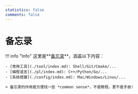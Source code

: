 ```yaml
---
statistics: false
comments: false
---
```


# 备忘录

!!! info "Info"
    这里是**[备忘录](./index.md)**，涵盖以下内容：

    - [常用工具](./tool/index.md): Shell/Git/Cmake/...
    - [编程语言](./pl/index.md): C++/Python/Go/...
    - [系统搭建](./config/index.md): Mac/Windows/Linux/...

    > 备忘录的作用是方便找一些 *common sense*，不是教程，更不是手册!
